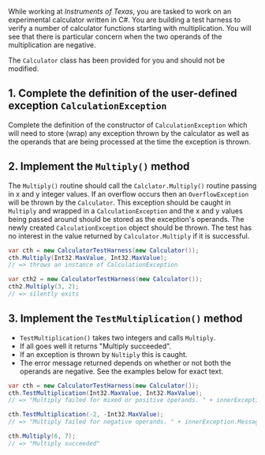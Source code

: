 While working at _Instruments of Texas_, you are tasked to work on an experimental calculator written in C#. You are building a test harness to verify a number of calculator functions starting with multiplication. You will see that there is particular concern when the two operands of the multiplication are negative.

The `Calculator` class has been provided for you and should not be
modified.

## 1. Complete the definition of the user-defined exception `CalculationException`

Complete the definition of the constructor of `CalculationException` which will need to store (wrap) any exception thrown by the calculator as well as the operands that are being processed at the time the exception is thrown.

## 2. Implement the `Multiply()` method

The `Multiply()` routine should call the `Calclator.Multiply()` routine
passing in x and y integer values. If an overflow occurs then an `OverflowException` will be thrown by the `Calculator`. This exception should be caught in `Multiply` and wrapped in a `CalculationException` and the x and y values being passed around should be stored as the exception's operands. The newly created `CalculationException` object should be thrown. The test has no interest in the value returned by `Calculator.Multiply` if it is successful.

```csharp
var cth = new CalculatorTestHarness(new Calculator());
cth.Multiply(Int32.MaxValue, Int32.MaxValue);
// => throws an instance of CalculationException

var cth2 = new CalculatorTestHarness(new Calculator());
cth2.Multiply(3, 2);
// => silently exits
```

## 3. Implement the `TestMultiplication()` method

- `TestMultiplication()` takes two integers and calls `Multiply`.
- If all goes well it returns "Multiply succeeded".
- If an exception is thrown by `Nultiply` this is caught.
- The error message returned depends on whether or not both the operands are negative. See the examples below for exact text.

```csharp
var cth = new CalculatorTestHarness(new Calculator());
cth.TestMultiplication(Int32.MaxValue, Int32.MaxValue);
// => "Multiply failed for mixed or positive operands. " + innerException.Message

cth.TestMultiplication(-2, -Int32.MaxValue);
// => "Multiply failed for negative operands. " + innerException.Message

cth.Multiply(6, 7);
// => "Multiply succeeded"
```
